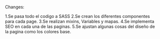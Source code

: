 Changes:

1.Se pasa todo el codigo a SASS
2.Se crean los diferentes componentes para cada page.
3.Se realizan mixins, Variables y mapas.
4.Se implementa SEO en cada una de las paginas.
5.Se ajustan algunas cosas del diseño de la pagina como los colores base.

